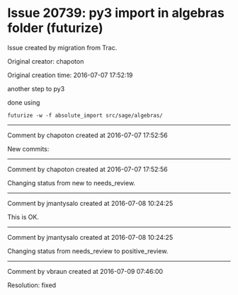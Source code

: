 # Issue 20739: py3 import in algebras folder (futurize)

Issue created by migration from Trac.

Original creator: chapoton

Original creation time: 2016-07-07 17:52:19

another step to py3

done using

```
futurize -w -f absolute_import src/sage/algebras/
```



---

Comment by chapoton created at 2016-07-07 17:52:56

New commits:


---

Comment by chapoton created at 2016-07-07 17:52:56

Changing status from new to needs_review.


---

Comment by jmantysalo created at 2016-07-08 10:24:25

This is OK.


---

Comment by jmantysalo created at 2016-07-08 10:24:25

Changing status from needs_review to positive_review.


---

Comment by vbraun created at 2016-07-09 07:46:00

Resolution: fixed
